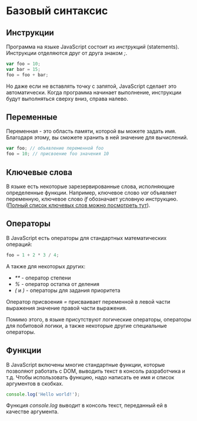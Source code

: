 # Базовый синтаксис

## Инструкции
Программа на языке JavaScript состоит из *инструкций* (statements). Инструкции отделяются друг от друга знаком *;*.
```javascript
var foo = 10;
var bar = 15;
foo = foo + bar;
```
Но даже если не вставлять точку с запятой, JavaScript сделает это автоматически.
Когда программа начинает выполнение, инструкции будут выполняться сверху вниз, справа налево.

## Переменные
Переменная - это область памяти, которой вы можете задать имя. Благодаря этому, вы сможете хранить в ней значение для вычислений.
```javascript
var foo; // объявление переменной foo
foo = 10; // присвоение foo значения 10
```

## Ключевые слова
В языке есть некоторые зарезервированные слова, исполняющие определенные функции. Например, ключевое слово *var* объявляет переменную, ключевое слово *if* обозначает условную инструкцию. ([Полный список ключевых слов можно посмотреть тут](https://developer.mozilla.org/ru/docs/Web/JavaScript/Reference/Lexical_grammar#Ключевые_слова)).

## Операторы
В JavaScript есть операторы для стандартных математических операций:
```javascript
foo = 1 + 2 * 3 / 4;
```
А также для некоторых других:
* *\*\** - оператор степени
* *%* - оператор остатка от деления
* *(* и *)* - операторы для задания приоритета

Оператор присвоения *=* присваивает переменной в левой части выражения значение правой части выражения.

Помимо этого, в языке присутствуют логические операторы, операторы для побитовой логики, а также некоторые другие специальные операторы.

## Функции
В JavaScript включены многие стандартные функции, которые позволяют работать с DOM, выводить текст в консоль разработчика и т.д. Чтобы использовать функцию, надо написать ее имя и список аргументов в скобках.
```javascript
console.log('Hello world!');
```
Функция *console.log* выводит в консоль текст, переданный ей в качестве аргумента.